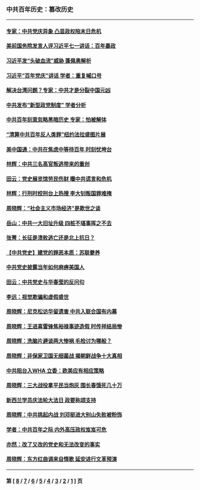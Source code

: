 ### 中共百年历史：篡改历史
---
#### [专家：中共党庆异象 凸显政权陷末日危机](../../pages/nf1176115/n13067084.md?08240430) 
#### [美前国务院发言人评习近平七一讲话：百年暴政](../../pages/nf1176115/n13066986.md?08240430) 
#### [习近平发“头破血流”威胁 蓬佩奥解析](../../pages/nf1176115/n13063604.md?08240430) 
#### [习近平“百年党庆”讲话 学者：重复喊口号](../../pages/nf1176115/n13061411.md?08240430) 
#### [解决台湾问题？专家：中共才是分裂中国元凶](../../pages/nf1176115/n13060811.md?08240430) 
#### [中共发布“新型政党制度” 学者分析](../../pages/nf1176115/n13056354.md?08240430) 
#### [中共百年刻意忽略黑暗历史 专家：怕被解体](../../pages/nf1176115/n13056056.md?08240430) 
#### [“清算中共百年反人类罪”纽约法拉盛图片展](../../pages/nf1176115/n13052220.md?08240430) 
#### [美中国通：中共在焦虑中等待百年 时刻忧垮台](../../pages/nf1176115/n13048820.md?08240430) 
#### [林辉：中共三名高官叛逃带来的重创](../../pages/nf1176115/n13035206.md?08240430) 
#### [田云：党史展览馆劳民伤财 曝中共谎言和危机](../../pages/nf1176115/n13033900.md?08240430) 
#### [林辉：行刑时绞刑台上热搜 李大钊叛国罪难掩](../../pages/nf1176115/n13031965.md?08240430) 
#### [周晓辉：“社会主义市场经济”是欺世之谈](../../pages/nf1176115/n13024090.md?08240430) 
#### [岳山：中共一大旧址升级 四桩不堪事挥之不去](../../pages/nf1176115/n13021697.md?08240430) 
#### [张菁：长征是溃败逃亡还是北上抗日？](../../pages/nf1176115/n13020585.md?08240430) 
#### [【中共党史】建党的罪恶本质：苏联豢养](../../pages/nf1176115/n13011888.md?08240430) 
#### [中共党史披露当年如何麻痹美国人](../../pages/nf1176115/n12966400.md?08240430) 
#### [田云：中共党史与华春莹的反问句](../../pages/nf1176115/n12765178.md?08240430) 
#### [李远：视觉欺骗和虚假盛世](../../pages/nf1176115/n12993376.md?08240430) 
#### [周晓辉：尼克松访华留遗害 中共入联合国有内幕](../../pages/nf1176115/n12991422.md?08240430) 
#### [周晓辉：王进喜雷锋焦裕禄事迹造假 时传祥结局惨](../../pages/nf1176115/n12985497.md?08240430) 
#### [周晓辉：洗脑片避谈两大惨祸 毛检讨为哪般？](../../pages/nf1176115/n12971285.md?08240430) 
#### [周晓辉：非保家卫国无细菌战 揭朝鲜战争十大真相](../../pages/nf1176115/n12954161.md?08240430) 
#### [中共阻台入WHA 立委：欧美应有相应策略](../../pages/nf1176115/n12939343.md?08240430) 
#### [周晓辉：三大战役拿平民当炮灰 围长春饿死几十万](../../pages/nf1176115/n12934921.md?08240430) 
#### [新西兰学员庆法轮大法日 政要称颂支持](../../pages/nf1176115/n12932715.md?08240430) 
#### [周晓辉：中共挑起内战 刘邓挺进大别山失败被粉饰](../../pages/nf1176115/n12929004.md?08240430) 
#### [学者：中共百年之际 内外高压政权岌岌可危](../../pages/nf1176115/n12925426.md?08240430) 
#### [亦然：改了又改的党史和无法改变的事实](../../pages/nf1176115/n12919443.md?08240430) 
#### [周晓辉：东方红曲调来自情歌 延安进行文革预演](../../pages/nf1176115/n12914429.md?08240430) 

---
#### 第 [ [8](./8.md?08240430) / [7](./7.md?08240430) / [6](./6.md?08240430) / [5](./5.md?08240430) / [4](./4.md?08240430) / [3](./3.md?08240430) / [2](./2.md?08240430) / [1](./1.md?08240430) ] 页
